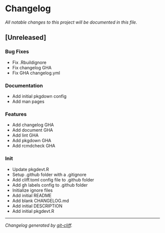 # Changelog
*All notable changes to this project will be documented in this file.*

## [Unreleased]

### Bug Fixes

- Fix .Rbuildignore
- Fix changelog GHA
- Fix GHA changelog.yml

### Documentation

- Add initial pkgdown config
- Add man pages

### Features

- Add changelog GHA
- Add document GHA
- Add lint GHA
- Add pkgdown GHA
- Add rcmdcheck GHA

### Init

- Update pkgdevt.R
- Setup .github folder with a .gitignore
- Add cliff.toml config file to .github folder
- Add gh labels config to .github folder
- Initialize ignore files
- Add initial README
- Add blank CHANGELOG.md
- Add initial DESCRIPTION
- Add initial pkgdevt.R

***
*Changelog generated by [git-cliff](https://github.com/orhun/git-cliff).*
